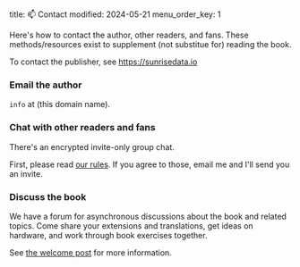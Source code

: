 title: 📫 Contact
modified: 2024-05-21
menu_order_key: 1

Here's how to contact the author, other readers, and fans.
These methods/resources exist to supplement (not substitue for) reading the book.

To contact the publisher, see <https://sunrisedata.io>

### Email the author

`info` at (this domain name).

### Chat with other readers and fans

There's an encrypted invite-only group chat.

First, please read [our rules](https://selfhostbook.com/rules/).
If you agree to those, email me and I'll send you an invite.

### Discuss the book

We have a forum for asynchronous discussions about the book and related topics.
Come share your extensions and translations, get ideas on hardware, and work through book exercises together.

See [the welcome post](https://help.selfhostbook.com/d/1-welcome) for more information.
